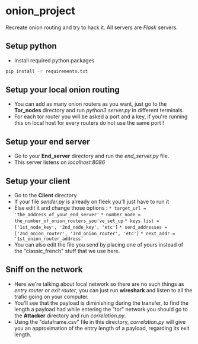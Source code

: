 # onion_project
Recreate onion routing and try to hack it.
All servers are *Flask* servers.

## Setup python
* Install required python packages
```bash
pip install -r requirements.txt
```

## Setup your local onion routing
* You can add as many onion routers as you want, just go to the **Tor_nodes** directory and run *python3 server.py* in different terminals.
* For each tor router you will be asked a port and a key, if you're running this on local host for every routers do not use the same port !

## Setup your end server
* Go to your **End_server** directory and run the *end_server.py* file.
* This server listens on *localhost:8086*

## Setup your client
* Go to the **Client** directory
* If your file *sender.py* is already on fleek you'll just have to run it
* Else edit it and change those options : 
`* target_url = 'the_address_of_your_end_server'`
`* number_node = the_number_of_onion_routers_you've_set_up`
`* keys list = ['1st_node_key', '2nd_node_key', 'etc']`
`* send_addresses = ['2nd_onion_router', '3rd_onion_router', 'etc']`
`* next_addr = '1st_onion_router_address'`
* You can also edit the file you send by placing one of yours instead of the "classic_french" stuff that we use here.

## Sniff on the network
* Here we're talking about local network so there are no such things as *entry router* or *exit router*, you can just run **wireshark** and listen to all the trafic going on your computer.
* You'll see that the payload is diminishing during the transfer, to find the length a payload had while entering the "tor" network you should go to the **Attacker** directory and run *correlation.py*.
* Using the "dataframe.csv" file in this directory, *correlation.py* will give you an approximation of the entry length of a payload, regarding its exit length.



